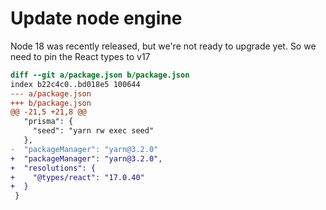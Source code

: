 # Update node engine

Node 18 was recently released, but we're not ready to upgrade yet. So we need to pin the React types to v17

```diff
diff --git a/package.json b/package.json
index b22c4c0..bd018e5 100644
--- a/package.json
+++ b/package.json
@@ -21,5 +21,8 @@
   "prisma": {
     "seed": "yarn rw exec seed"
   },
-  "packageManager": "yarn@3.2.0"
+  "packageManager": "yarn@3.2.0",
+  "resolutions": {
+    "@types/react": "17.0.40"
+  }
 }
```
